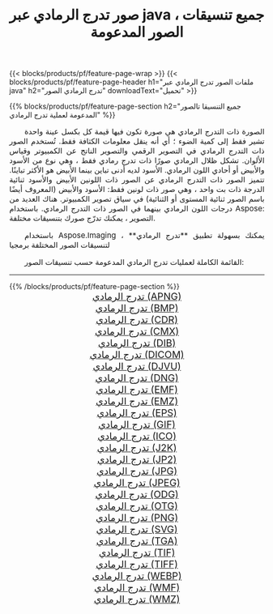 ﻿---
title: صور تدرج الرمادي عبر java ، جميع تنسيقات الصور المدعومة 
weight: 3920
url: /ar/java/grayscale 
lang: ar
langdirlevel: 2
locales: zh-hans,ja,it,ru,de,es,fr,nl,id,lt,pl,pt,vi,tr,ko,zh-hant,ar,hi,th,sv,cs,uk,he
description: باستخدام Aspose.Imaging يمكنك بسهولة تدرج الرمادي الصور عبر java
---

{{< blocks/products/pf/feature-page-wrap >}}
{{< blocks/products/pf/feature-page-header h1="ملفات الصور تدرج الرمادي عبر java" h2="تدرج الرمادي الصور" downloadText="تحميل" >}}


{{% blocks/products/pf/feature-page-section  h2="جميع التنسيقا تالصور  المدعومة لعملية تدرج الرمادي" %}}
<p align="justify" style="text-indent:2em;font-size:15px;">
الصورة ذات التدرج الرمادي هي صورة تكون فيها قيمة كل بكسل عينة واحدة تشير فقط إلى كمية الضوء ؛ أي أنه ينقل معلومات الكثافة فقط. تُستخدم الصور ذات التدرج الرمادي في التصوير الرقمي والتصوير الناتج عن الكمبيوتر وقياس الألوان. تشكل ظلال الرمادي صورًا ذات تدرج رمادي فقط ، وهي نوع من الأسود والأبيض أو أحادي اللون الرمادي. الأسود لديه أدنى تباين بينما الأبيض هو الأكثر تباينًا. تتميز الصور ذات التدرج الرمادي عن الصور ذات اللونين الأبيض والأسود ثنائية الدرجة ذات بت واحد ، وهي صور ذات لونين فقط: الأسود والأبيض (المعروف أيضًا باسم الصور ثنائية المستوى أو الثنائية) في سياق تصوير الكمبيوتر. هناك العديد من درجات اللون الرمادي بينهما في الصور ذات التدرج الرمادي. باستخدام Aspose: التصوير ، يمكنك تدرّج صورك بتنسيقات مختلفة.
</p>
<p align="justify" style="text-indent:2em;font-size:15px;">
باستخدام Aspose.Imaging ، يمكنك بسهولة تطبيق **تدرج الرمادي** لتنسيقات الصور المختلفة برمجيا
</p>
<p align="justify" style="text-indent:2em;font-size:15px;">
القائمة الكاملة لعمليات تدرج الرمادي المدعومة حسب تنسيقات الصور:
</p>
<hr/>
{{% /blocks/products/pf/feature-page-section %}}
<div class="container-fluid productfamilypage bg-gray">
    <div class="convertypes bg-gray agp-content section">
        <div class="container">
		<div class="row other-converters" style="gap: 10px;font-size: 19px;text-align:center;">
		    <div class='col-md-2 other-converter remove-lp remove-rp'><a href="/imaging/ar/java/grayscale/apng" style="padding:15px;">تدرج الرمادي (APNG)</a></div><div class='col-md-2 other-converter remove-lp remove-rp'><a href="/imaging/ar/java/grayscale/bmp" style="padding:15px;">تدرج الرمادي (BMP)</a></div><div class='col-md-2 other-converter remove-lp remove-rp'><a href="/imaging/ar/java/grayscale/cdr" style="padding:15px;">تدرج الرمادي (CDR)</a></div><div class='col-md-2 other-converter remove-lp remove-rp'><a href="/imaging/ar/java/grayscale/cmx" style="padding:15px;">تدرج الرمادي (CMX)</a></div><div class='col-md-2 other-converter remove-lp remove-rp'><a href="/imaging/ar/java/grayscale/dib" style="padding:15px;">تدرج الرمادي (DIB)</a></div><div class='col-md-2 other-converter remove-lp remove-rp'><a href="/imaging/ar/java/grayscale/dicom" style="padding:15px;">تدرج الرمادي (DICOM)</a></div><div class='col-md-2 other-converter remove-lp remove-rp'><a href="/imaging/ar/java/grayscale/djvu" style="padding:15px;">تدرج الرمادي (DJVU)</a></div><div class='col-md-2 other-converter remove-lp remove-rp'><a href="/imaging/ar/java/grayscale/dng" style="padding:15px;">تدرج الرمادي (DNG)</a></div><div class='col-md-2 other-converter remove-lp remove-rp'><a href="/imaging/ar/java/grayscale/emf" style="padding:15px;">تدرج الرمادي (EMF)</a></div><div class='col-md-2 other-converter remove-lp remove-rp'><a href="/imaging/ar/java/grayscale/emz" style="padding:15px;">تدرج الرمادي (EMZ)</a></div><div class='col-md-2 other-converter remove-lp remove-rp'><a href="/imaging/ar/java/grayscale/eps" style="padding:15px;">تدرج الرمادي (EPS)</a></div><div class='col-md-2 other-converter remove-lp remove-rp'><a href="/imaging/ar/java/grayscale/gif" style="padding:15px;">تدرج الرمادي (GIF)</a></div><div class='col-md-2 other-converter remove-lp remove-rp'><a href="/imaging/ar/java/grayscale/ico" style="padding:15px;">تدرج الرمادي (ICO)</a></div><div class='col-md-2 other-converter remove-lp remove-rp'><a href="/imaging/ar/java/grayscale/j2k" style="padding:15px;">تدرج الرمادي (J2K)</a></div><div class='col-md-2 other-converter remove-lp remove-rp'><a href="/imaging/ar/java/grayscale/jp2" style="padding:15px;">تدرج الرمادي (JP2)</a></div><div class='col-md-2 other-converter remove-lp remove-rp'><a href="/imaging/ar/java/grayscale/jpg" style="padding:15px;">تدرج الرمادي (JPG)</a></div><div class='col-md-2 other-converter remove-lp remove-rp'><a href="/imaging/ar/java/grayscale/jpeg" style="padding:15px;">تدرج الرمادي (JPEG)</a></div><div class='col-md-2 other-converter remove-lp remove-rp'><a href="/imaging/ar/java/grayscale/odg" style="padding:15px;">تدرج الرمادي (ODG)</a></div><div class='col-md-2 other-converter remove-lp remove-rp'><a href="/imaging/ar/java/grayscale/otg" style="padding:15px;">تدرج الرمادي (OTG)</a></div><div class='col-md-2 other-converter remove-lp remove-rp'><a href="/imaging/ar/java/grayscale/png" style="padding:15px;">تدرج الرمادي (PNG)</a></div><div class='col-md-2 other-converter remove-lp remove-rp'><a href="/imaging/ar/java/grayscale/svg" style="padding:15px;">تدرج الرمادي (SVG)</a></div><div class='col-md-2 other-converter remove-lp remove-rp'><a href="/imaging/ar/java/grayscale/tga" style="padding:15px;">تدرج الرمادي (TGA)</a></div><div class='col-md-2 other-converter remove-lp remove-rp'><a href="/imaging/ar/java/grayscale/tif" style="padding:15px;">تدرج الرمادي (TIF)</a></div><div class='col-md-2 other-converter remove-lp remove-rp'><a href="/imaging/ar/java/grayscale/tiff" style="padding:15px;">تدرج الرمادي (TIFF)</a></div><div class='col-md-2 other-converter remove-lp remove-rp'><a href="/imaging/ar/java/grayscale/webp" style="padding:15px;">تدرج الرمادي (WEBP)</a></div><div class='col-md-2 other-converter remove-lp remove-rp'><a href="/imaging/ar/java/grayscale/wmf" style="padding:15px;">تدرج الرمادي (WMF)</a></div><div class='col-md-2 other-converter remove-lp remove-rp'><a href="/imaging/ar/java/grayscale/wmz" style="padding:15px;">تدرج الرمادي (WMZ)</a></div>
                </div>
        </div>
    </div>
</div>
<br/>
